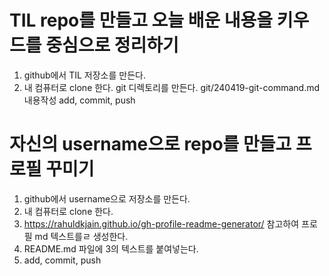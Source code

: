 # TIL repo를 만들고 오늘 배운 내용을 키우드를 중심으로 정리하기
1. github에서 TIL 저장소를 만든다.
2. 내 컴퓨터로 clone 한다.
git 디렉토리를 만든다.
git/240419-git-command.md
내용작성
add, commit, push

# 자신의 username으로 repo를 만들고 프로필 꾸미기
1. github에서 username으로 저장소를 만든다.
2. 내 컴퓨터로 clone 한다.
3. https://rahuldkjain.github.io/gh-profile-readme-generator/ 참고하여 프로필 md 텍스트를ㄹ 생성한다.
4. README.md 파일에 3의 텍스트를 붙여넣는다.
5. add, commit, push
